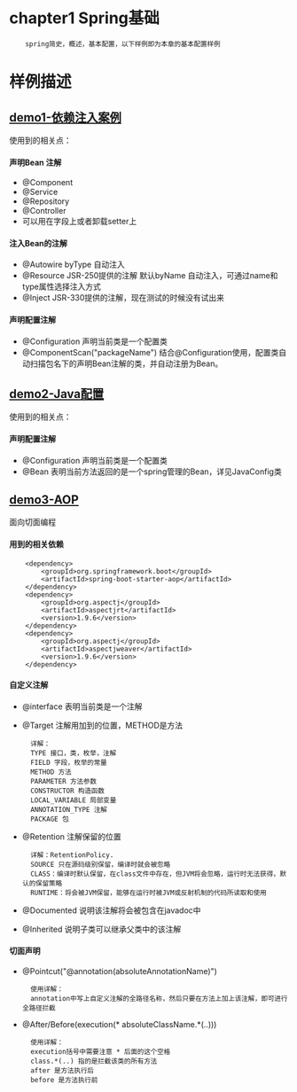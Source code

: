 # chapter1 Spring基础
        spring简史，概述，基本配置，以下样例即为本章的基本配置样例

# 样例描述

## [demo1-依赖注入案例](https://github.com/JIUNLIU233/springboot-actual-combat/tree/master/src/main/java/com/jiun/springboot/actual/combat/chapter1/demo1)
使用到的相关点：
#### 声明Bean 注解
* @Component
* @Service
* @Repository
* @Controller
* 可以用在字段上或者卸载setter上
#### 注入Bean的注解
* @Autowire byType 自动注入
* @Resource JSR-250提供的注解 默认byName 自动注入，可通过name和type属性选择注入方式
* @Inject JSR-330提供的注解，现在测试的时候没有试出来
#### 声明配置注解
* @Configuration 声明当前类是一个配置类
* @ComponentScan("packageName") 结合@Configuration使用，配置类自动扫描包名下的声明Bean注解的类，并自动注册为Bean。

## [demo2-Java配置](https://github.com/JIUNLIU233/springboot-actual-combat/tree/master/src/main/java/com/jiun/springboot/actual/combat/chapter1/demo2)
使用到的相关点：
#### 声明配置注解
* @Configuration 声明当前类是一个配置类
* @Bean 表明当前方法返回的是一个spring管理的Bean，详见JavaConfig类
## [demo3-AOP](https://github.com/JIUNLIU233/springboot-actual-combat/tree/master/src/main/java/com/jiun/springboot/actual/combat/chapter1/demo3)
面向切面编程
#### 用到的相关依赖
        <dependency>
            <groupId>org.springframework.boot</groupId>
            <artifactId>spring-boot-starter-aop</artifactId>
        </dependency>
        <dependency>
            <groupId>org.aspectj</groupId>
            <artifactId>aspectjrt</artifactId>
            <version>1.9.6</version>
        </dependency>
        <dependency>
            <groupId>org.aspectj</groupId>
            <artifactId>aspectjweaver</artifactId>
            <version>1.9.6</version>
        </dependency>
#### 自定义注解
* @interface 表明当前类是一个注解
* @Target 注解用加到的位置，METHOD是方法

        详解：
        TYPE 接口，类，枚举，注解
        FIELD 字段，枚举的常量
        METHOD 方法
        PARAMETER 方法参数
        CONSTRUCTOR 构造函数
        LOCAL_VARIABLE 局部变量
        ANNOTATION_TYPE 注解
        PACKAGE 包
* @Retention 注解保留的位置
        
        详解：RetentionPolicy.
        SOURCE 只在源码级别保留，编译时就会被忽略
        CLASS：编译时默认保留，在class文件中存在，但JVM将会忽略，运行时无法获得，默认的保留策略
        RUNTIME：将会被JVM保留，能够在运行时被JVM或反射机制的代码所读取和使用
* @Documented 说明该注解将会被包含在javadoc中
* @Inherited 说明子类可以继承父类中的该注解

#### 切面声明
* @Pointcut("@annotation(absoluteAnnotationName)")
        
        使用详解：
        annotation中写上自定义注解的全路径名称，然后只要在方法上加上该注解，即可进行全路径拦截
* @After/Before(execution(* absoluteClassName.*(..)))
        
        使用详解：
        execution括号中需要注意 * 后面的这个空格
        class.*(..) 指的是拦截该类的所有方法
        after 是方法执行后
        before 是方法执行前

